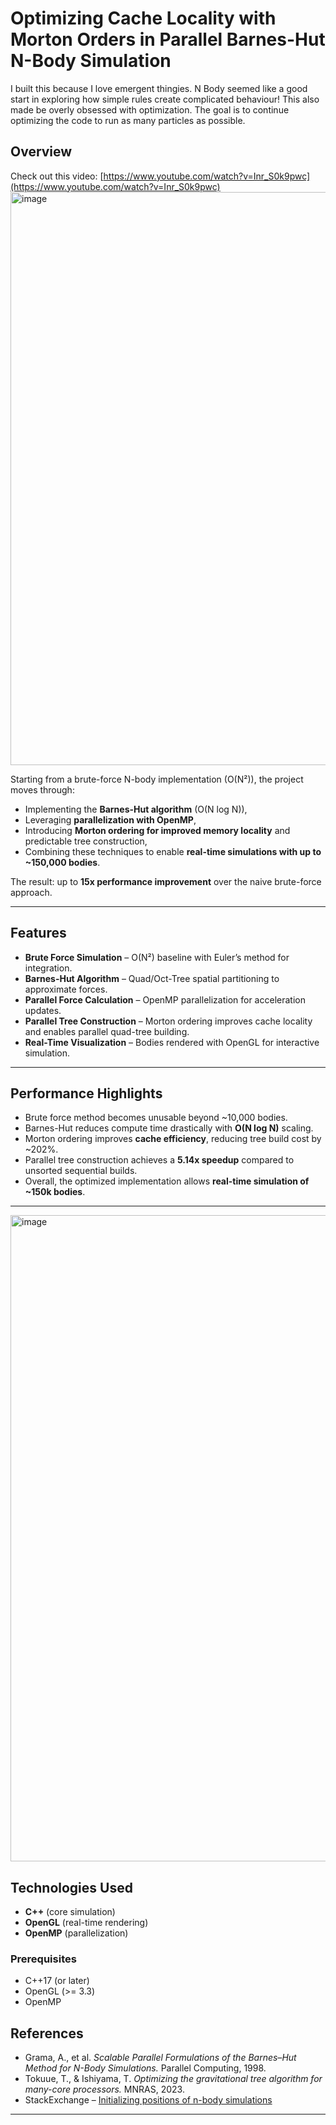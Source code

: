 # Optimizing Cache Locality with Morton Orders in Parallel Barnes-Hut N-Body Simulation
I built this because I love emergent thingies. N Body seemed like a good start in exploring how simple rules create complicated behaviour! 
This also made be overly obsessed with optimization. The goal is to continue optimizing the code to run as many particles as possible.
##  Overview
Check out this video: [https://www.youtube.com/watch?v=Inr_S0k9pwc](https://www.youtube.com/watch?v=Inr_S0k9pwc)
<img width="1274" height="917" alt="image" src="https://github.com/user-attachments/assets/ee6074a6-db95-4201-91a4-af84cc5b82be" />


Starting from a brute-force N-body implementation (O(N²)), the project moves through:
- Implementing the **Barnes-Hut algorithm** (O(N log N)),
- Leveraging **parallelization with OpenMP**,
- Introducing **Morton ordering for improved memory locality** and predictable tree construction,
- Combining these techniques to enable **real-time simulations with up to ~150,000 bodies**.

The result: up to **15x performance improvement** over the naive brute-force approach.

---

##  Features
- **Brute Force Simulation** – O(N²) baseline with Euler’s method for integration.  
- **Barnes-Hut Algorithm** – Quad/Oct-Tree spatial partitioning to approximate forces.  
- **Parallel Force Calculation** – OpenMP parallelization for acceleration updates.  
- **Parallel Tree Construction** – Morton ordering improves cache locality and enables parallel quad-tree building.  
- **Real-Time Visualization** – Bodies rendered with OpenGL for interactive simulation.  

---

## Performance Highlights
- Brute force method becomes unusable beyond ~10,000 bodies.  
- Barnes-Hut reduces compute time drastically with **O(N log N)** scaling.  
- Morton ordering improves **cache efficiency**, reducing tree build cost by ~202%.  
- Parallel tree construction achieves a **5.14x speedup** compared to unsorted sequential builds.  
- Overall, the optimized implementation allows **real-time simulation of ~150k bodies**.  

---
<img width="1144" height="1034" alt="image" src="https://github.com/user-attachments/assets/08c40881-b723-430c-bc0a-2f78ff6a7a5a" />

##  Technologies Used
- **C++** (core simulation)  
- **OpenGL** (real-time rendering)  
- **OpenMP** (parallelization)  

### Prerequisites
- C++17 (or later)  
- OpenGL (>= 3.3)  
- OpenMP  


## References
- Grama, A., et al. *Scalable Parallel Formulations of the Barnes–Hut Method for N-Body Simulations.* Parallel Computing, 1998.  
- Tokuue, T., & Ishiyama, T. *Optimizing the gravitational tree algorithm for many-core processors.* MNRAS, 2023.  
- StackExchange – [Initializing positions of n-body simulations](https://physics.stackexchange.com/q/749288)  

---








